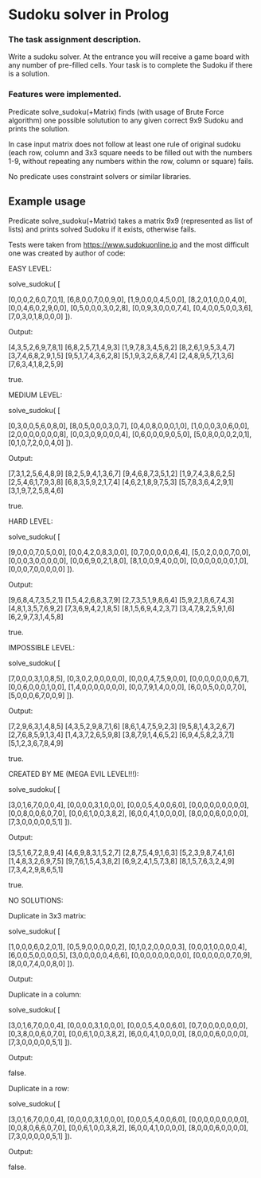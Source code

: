 # Sudoku solver in Prolog

### The task assignment description.

Write a sudoku solver. At the entrance you will receive a game board with any number of pre-filled cells. Your task is to complete the Sudoku if there is a solution.


### Features were implemented.

Predicate solve_sudoku(+Matrix) finds (with usage of Brute Force algorithm) one possible solutution to any given correct 9x9 Sudoku and prints the solution. 

In case input matrix does not follow at least one rule of original sudoku (each row, column and 3x3 square needs to be filled out with the numbers 1-9, without repeating any numbers within the row, column or square) fails.

No predicate uses constraint solvers or similar libraries. 


## Example usage

Predicate solve_sudoku(+Matrix) takes a matrix 9x9 (represented as list of lists) and prints solved Sudoku if it exists, otherwise fails.

Tests were taken from https://www.sudokuonline.io and the most difficult one was created by author of code:

EASY LEVEL: 

solve_sudoku(
[

[0,0,0,2,6,0,7,0,1],
[6,8,0,0,7,0,0,9,0],
[1,9,0,0,0,4,5,0,0],
[8,2,0,1,0,0,0,4,0],
[0,0,4,6,0,2,9,0,0],
[0,5,0,0,0,3,0,2,8],
[0,0,9,3,0,0,0,7,4],
[0,4,0,0,5,0,0,3,6],
[7,0,3,0,1,8,0,0,0]
]).

Output:

[4,3,5,2,6,9,7,8,1]
[6,8,2,5,7,1,4,9,3]
[1,9,7,8,3,4,5,6,2]
[8,2,6,1,9,5,3,4,7]
[3,7,4,6,8,2,9,1,5]
[9,5,1,7,4,3,6,2,8]
[5,1,9,3,2,6,8,7,4]
[2,4,8,9,5,7,1,3,6]
[7,6,3,4,1,8,2,5,9]

true.


MEDIUM LEVEL:

solve_sudoku(
[

[0,3,0,0,5,6,0,8,0],
[8,0,5,0,0,0,3,0,7],
[0,4,0,8,0,0,0,1,0],
[1,0,0,0,3,0,6,0,0],
[2,0,0,0,0,0,0,0,8],
[0,0,3,0,9,0,0,0,4],
[0,6,0,0,0,9,0,5,0],
[5,0,8,0,0,0,2,0,1],
[0,1,0,7,2,0,0,4,0]
]).

Output:

[7,3,1,2,5,6,4,8,9]
[8,2,5,9,4,1,3,6,7]
[9,4,6,8,7,3,5,1,2]
[1,9,7,4,3,8,6,2,5]
[2,5,4,6,1,7,9,3,8]
[6,8,3,5,9,2,1,7,4]
[4,6,2,1,8,9,7,5,3]
[5,7,8,3,6,4,2,9,1]
[3,1,9,7,2,5,8,4,6]

true.

HARD LEVEL:

solve_sudoku(
[

[9,0,0,0,7,0,5,0,0],
[0,0,4,2,0,8,3,0,0],
[0,7,0,0,0,0,0,6,4],
[5,0,2,0,0,0,7,0,0],
[0,0,0,3,0,0,0,0,0],
[0,0,6,9,0,2,1,8,0],
[8,1,0,0,9,4,0,0,0],
[0,0,0,0,0,0,0,1,0],
[0,0,0,7,0,0,0,0,0]
]).

Output:

[9,6,8,4,7,3,5,2,1]
[1,5,4,2,6,8,3,7,9]
[2,7,3,5,1,9,8,6,4]
[5,9,2,1,8,6,7,4,3]
[4,8,1,3,5,7,6,9,2]
[7,3,6,9,4,2,1,8,5]
[8,1,5,6,9,4,2,3,7]
[3,4,7,8,2,5,9,1,6]
[6,2,9,7,3,1,4,5,8]

true.

IMPOSSIBLE LEVEL:

solve_sudoku(
[

[7,0,0,0,3,1,0,8,5],
[0,3,0,2,0,0,0,0,0],
[0,0,0,4,7,5,9,0,0],
[0,0,0,0,0,0,0,6,7],
[0,0,6,0,0,0,1,0,0],
[1,4,0,0,0,0,0,0,0],
[0,0,7,9,1,4,0,0,0],
[6,0,0,5,0,0,0,7,0],
[5,0,0,0,6,7,0,0,9]
]).

Output:

[7,2,9,6,3,1,4,8,5]
[4,3,5,2,9,8,7,1,6]
[8,6,1,4,7,5,9,2,3]
[9,5,8,1,4,3,2,6,7]
[2,7,6,8,5,9,1,3,4]
[1,4,3,7,2,6,5,9,8]
[3,8,7,9,1,4,6,5,2]
[6,9,4,5,8,2,3,7,1]
[5,1,2,3,6,7,8,4,9]

true.


CREATED BY ME (MEGA EVIL LEVEL!!!):

solve_sudoku(
[

[3,0,1,6,7,0,0,0,4],
[0,0,0,0,3,1,0,0,0],
[0,0,0,5,4,0,0,6,0],
[0,0,0,0,0,0,0,0,0],
[0,0,8,0,0,6,0,7,0],
[0,0,6,1,0,0,3,8,2],
[6,0,0,4,1,0,0,0,0],
[8,0,0,0,6,0,0,0,0],
[7,3,0,0,0,0,0,5,1]
]).

Output:

[3,5,1,6,7,2,8,9,4]
[4,6,9,8,3,1,5,2,7]
[2,8,7,5,4,9,1,6,3]
[5,2,3,9,8,7,4,1,6]
[1,4,8,3,2,6,9,7,5]
[9,7,6,1,5,4,3,8,2]
[6,9,2,4,1,5,7,3,8]
[8,1,5,7,6,3,2,4,9]
[7,3,4,2,9,8,6,5,1]

true.

NO SOLUTIONS:

Duplicate in 3x3 matrix:

solve_sudoku(
[

[1,0,0,0,6,0,2,0,1],
[0,5,9,0,0,0,0,0,2],
[0,1,0,2,0,0,0,0,3],
[0,0,0,1,0,0,0,0,4],
[6,0,0,5,0,0,0,0,5],
[3,0,0,0,0,0,4,6,6],
[0,0,0,0,0,0,0,0,0],
[0,0,0,0,0,0,7,0,9],
[8,0,0,7,4,0,0,8,0]
]).

Output:


Duplicate in a column: 

solve_sudoku(
[

[3,0,1,6,7,0,0,0,4],
[0,0,0,0,3,1,0,0,0],
[0,0,0,5,4,0,0,6,0],
[0,7,0,0,0,0,0,0,0],
[0,3,8,0,0,6,0,7,0],
[0,0,6,1,0,0,3,8,2],
[6,0,0,4,1,0,0,0,0],
[8,0,0,0,6,0,0,0,0],
[7,3,0,0,0,0,0,5,1]
]).

Output:

false.

Duplicate in a row: 

solve_sudoku(
[

[3,0,1,6,7,0,0,0,4],
[0,0,0,0,3,1,0,0,0],
[0,0,0,5,4,0,0,6,0],
[0,0,0,0,0,0,0,0,0],
[0,0,8,0,6,6,0,7,0],
[0,0,6,1,0,0,3,8,2],
[6,0,0,4,1,0,0,0,0],
[8,0,0,0,6,0,0,0,0],
[7,3,0,0,0,0,0,5,1]
]).

Output:

false.
